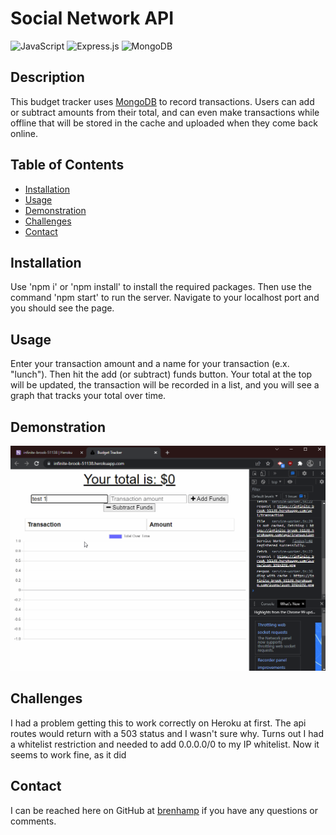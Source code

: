 # Social Network API

![JavaScript](https://img.shields.io/badge/JavaScript-323330?style=for-the-badge&logo=javascript&logoColor=F7DF1E)
![Express.js](https://img.shields.io/badge/Express.js-404D59?style=for-the-badge)
![MongoDB](https://img.shields.io/badge/MongoDB-4EA94B?style=for-the-badge&logo=mongodb&logoColor=white)

## Description

This budget tracker uses [MongoDB](https://www.mongodb.com/) to record transactions. Users can add or subtract amounts from their total, and can even make transactions while offline that will be stored in the cache and uploaded when they come back online.

## Table of Contents

- [Installation](#installation)
- [Usage](#usage)
- [Demonstration](#demonstration)
- [Challenges](#challenges)
- [Contact](#contact)

## Installation

Use 'npm i' or 'npm install' to install the required packages. Then use the command 'npm start' to run the server. Navigate to your localhost port and you should see the page.

## Usage

Enter your transaction amount and a name for your transaction (e.x. "lunch"). Then hit the add (or subtract) funds button. Your total at the top will be updated, the transaction will be recorded in a list, and you will see a graph that tracks your total over time.

## Demonstration

![demo video](./assets/budget-tracker-example.gif)

## Challenges

I had a problem getting this to work correctly on Heroku at first. The api routes would return with a 503 status and I wasn't sure why. Turns out I had a whitelist restriction and needed to add 0.0.0.0/0 to my IP whitelist. Now it seems to work fine, as it did 

## Contact

I can be reached here on GitHub at [brenhamp](https://github.com/brenhamp) if you have any questions or comments.
